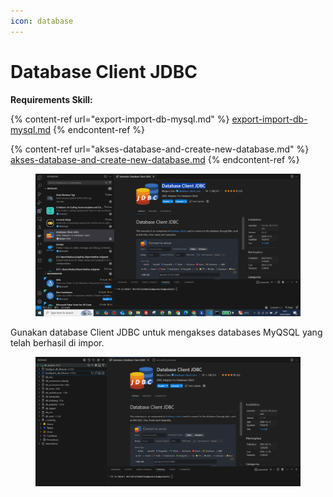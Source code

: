 ```yaml
---
icon: database
---
```


# Database Client JDBC

**Requirements Skill:**&#x20;

{% content-ref url="export-import-db-mysql.md" %}
[export-import-db-mysql.md](export-import-db-mysql.md)
{% endcontent-ref %}

{% content-ref url="akses-database-and-create-new-database.md" %}
[akses-database-and-create-new-database.md](akses-database-and-create-new-database.md)
{% endcontent-ref %}

<figure><img src="../.gitbook/assets/image (20).png" alt=""><figcaption></figcaption></figure>

Gunakan database Client JDBC untuk mengakses databases MyQSQL yang telah berhasil di impor.

<figure><img src="../.gitbook/assets/image (21).png" alt=""><figcaption></figcaption></figure>

